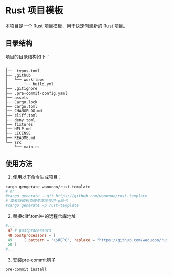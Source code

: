 # Rust 项目模板
本项目是一个 Rust 项目模板，用于快速创建新的 Rust 项目。

## 目录结构
项目的目录结构如下：
```
.
├── _typos.toml
├── .github
│   └── workflows
│       └── build.yml
├── .gitignore
├── .pre-commit-config.yaml
├── assets
├── Cargo.lock
├── Cargo.toml
├── CHANGELOG.md
├── cliff.toml
├── deny.toml
├── fixtures
├── HELP.md
├── LICENSE
├── README.md
└── src
    └── main.rs
```

## 使用方法

1. 使用以下命令生成项目：
```bash
cargo gengerate waouooo/rust-template
# or
#cargo generate --git https://github.com/waouooo/rust-template
# 或者将模板克隆至本地使用-p命令
#cargo generate -p rust-template
```

2. 替换cliff.toml中的远程仓库地址
```toml
#...
 47 # postprocessors
 48 postprocessors = [
 49     { pattern = '\$REPO', replace = "https://github.com/waouooo/rust-template" }, # replace repository URL
 50 ]
#...
```

3. 安装pre-commit钩子
```bash
pre-commit install
```
